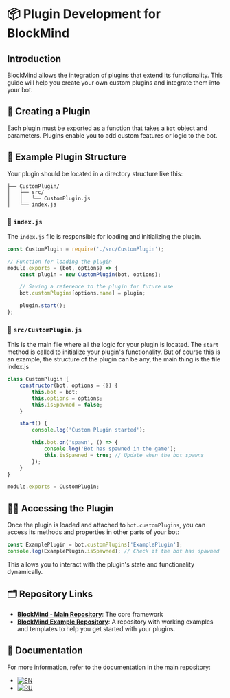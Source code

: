 
# 📦 Plugin Development for BlockMind

## Introduction

BlockMind allows the integration of plugins that extend its functionality. This guide will help you create your own custom plugins and integrate them into your bot.

## 🔧 Creating a Plugin

Each plugin must be exported as a function that takes a `bot` object and parameters. Plugins enable you to add custom features or logic to the bot.

## 📂 Example Plugin Structure

Your plugin should be located in a directory structure like this:

```
├── CustomPlugin/
│   ├── src/
│   │   └── CustomPlugin.js
│   └── index.js
```

### 📜 `index.js`

The `index.js` file is responsible for loading and initializing the plugin.

```javascript
const CustomPlugin = require('./src/CustomPlugin');

// Function for loading the plugin
module.exports = (bot, options) => {
    const plugin = new CustomPlugin(bot, options);

    // Saving a reference to the plugin for future use
    bot.customPlugins[options.name] = plugin;

    plugin.start();
};
```

### 📜 `src/CustomPlugin.js`

This is the main file where all the logic for your plugin is located. The `start` method is called to initialize your plugin's functionality. But of course this is an example, the structure of the plugin can be any, the main thing is the file index.js

```javascript
class CustomPlugin {
    constructor(bot, options = {}) {
        this.bot = bot;
        this.options = options;
        this.isSpawned = false;
    }

    start() {
        console.log('Custom Plugin started');

        this.bot.on('spawn', () => {
            console.log('Bot has spawned in the game');
            this.isSpawned = true; // Update when the bot spawns
        });
    }
}

module.exports = CustomPlugin;
```

## 🧑‍💻 Accessing the Plugin

Once the plugin is loaded and attached to `bot.customPlugins`, you can access its methods and properties in other parts of your bot:

```javascript
const ExamplePlugin = bot.customPlugins['ExamplePlugin'];
console.log(ExamplePlugin.isSpawned); // Check if the bot has spawned
```

This allows you to interact with the plugin's state and functionality dynamically.

## 🗂 Repository Links

- **[BlockMind - Main Repository](https://github.com/blockmindJS/blockmind)**: The core framework
- **[BlockMind Example Repository](https://github.com/blockmindJS/blockmind-example)**: A repository with working examples and templates to help you get started with your plugins.

## 📖 Documentation

For more information, refer to the documentation in the main repository:
- [![EN](https://img.shields.io/badge/lang-English-blue)](https://github.com/blockmindJS/blockmind/blob/main/README.md)
- [![RU](https://img.shields.io/badge/lang-Russian-red)](https://github.com/blockmindJS/blockmind/blob/main/README.ru.md)


